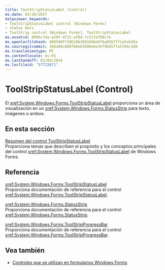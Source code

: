 ```yaml
---
title: ToolStripStatusLabel (Control)
ms.date: 03/30/2017
helpviewer_keywords:
- ToolStripStatusLabel control [Windows Forms]
- status bars
- ToolStrip control [Windows Forms], ToolStripStatusLabel
ms.assetid: 099bc74a-a29f-4f15-af0d-7c517ef50c7e
ms.openlocfilehash: 809590ff19619b3693466d4f6a0567ff1e5ab38a
ms.sourcegitcommit: 160a88c8087b0e63606e6e35f9bd57fa5f69c168
ms.translationtype: MT
ms.contentlocale: es-ES
ms.lasthandoff: 03/09/2019
ms.locfileid: "57722671"
---
```

# <a name="toolstripstatuslabel-control"></a>ToolStripStatusLabel (Control)
El <xref:System.Windows.Forms.ToolStripStatusLabel> proporciona un área de visualización en un <xref:System.Windows.Forms.StatusStrip> para texto, imágenes o ambos.  
  
## <a name="in-this-section"></a>En esta sección  
 [Resumen del control ToolStripStatusLabel](toolstripstatuslabel-control-overview.md)  
 Proporciona temas que describen el propósito y los conceptos principales del control <xref:System.Windows.Forms.ToolStripStatusLabel> de Windows Forms.  
  
## <a name="reference"></a>Referencia  
 <xref:System.Windows.Forms.ToolStripStatusLabel>  
 Proporciona documentación de referencia para el control <xref:System.Windows.Forms.ToolStripStatusLabel>.  
  
 <xref:System.Windows.Forms.StatusStrip>  
 Proporciona documentación de referencia para el control <xref:System.Windows.Forms.StatusStrip>.  
  
 <xref:System.Windows.Forms.ToolStripProgressBar>  
 Proporciona documentación de referencia para el control <xref:System.Windows.Forms.ToolStripProgressBar>.  
  
## <a name="see-also"></a>Vea también
- [Controles que se utilizan en formularios Windows Forms](controls-to-use-on-windows-forms.md)
